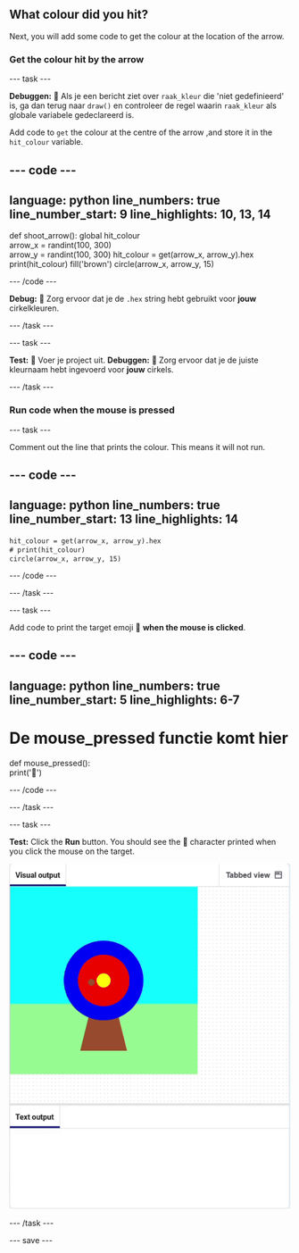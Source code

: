 ## What colour did you hit?

Next, you will add some code to get the colour at the location of the arrow.

### Get the colour hit by the arrow

--- task ---

**Debuggen:** 🐞 Als je een bericht ziet over `raak_kleur` die 'niet gedefinieerd' is, ga dan terug naar `draw()` en controleer de regel waarin `raak_kleur` als globale variabele gedeclareerd is.

Add code to `get` the colour at the centre of the arrow ,and store it in the `hit_colour` variable.


--- code ---
---
language: python line_numbers: true line_number_start: 9
line_highlights: 10, 13, 14
---
def shoot_arrow(): global hit_colour  
arrow_x = randint(100, 300)  
arrow_y = randint(100, 300) hit_colour = get(arrow_x, arrow_y).hex print(hit_colour) fill('brown') circle(arrow_x, arrow_y, 15)

--- /code ---

**Debug:** 🐞 Zorg ervoor dat je de `.hex` string hebt gebruikt voor **jouw** cirkelkleuren.

--- /task ---

--- task ---

**Test:** 🔄 Voer je project uit. **Debuggen:** 🐞 Zorg ervoor dat je de juiste kleurnaam hebt ingevoerd voor **jouw** cirkels.

--- /task ---

### Run code when the mouse is pressed

--- task ---

Comment out the line that prints the colour. This means it will not run.

--- code ---
---
language: python line_numbers: true line_number_start: 13
line_highlights: 14
---

    hit_colour = get(arrow_x, arrow_y).hex
    # print(hit_colour)
    circle(arrow_x, arrow_y, 15)

--- /code ---

--- /task ---

--- task ---

Add code to print the target emoji 🎯 **when the mouse is clicked**.

--- code ---
---
language: python line_numbers: true line_number_start: 5
line_highlights: 6-7
---
# De mouse_pressed functie komt hier
def mouse_pressed():    
print('🎯')

--- /code ---

--- /task ---

--- task ---

**Test:** Click the **Run** button. You should see the 🎯 character printed when you click the mouse on the target.

![target emoji printed when mouse clicked](images/target_printed.gif)

--- /task ---

--- save ---